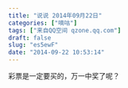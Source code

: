 ```yaml
---
title: "说说 2014年09月22日"
categories: ["嘀咕"]
tags: ["来自QQ空间 qzone.qq.com"]
draft: false
slug: "es5ewF"
date: "2014-09-22 10:53:14"
---
```


彩票是一定要买的，万一中奖了呢？

